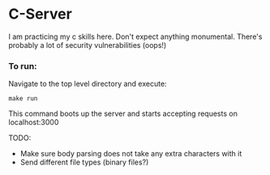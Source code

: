 # C-Server

I am practicing my c skills here. Don't expect anything monumental. There's probably a lot of security vulnerabilities (oops!)

### To run:
Navigate to the top level directory and execute:
```
make run
```
This command boots up the server and starts accepting requests on localhost:3000

TODO:
* Make sure body parsing does not take any extra characters with it
* Send different file types (binary files?)